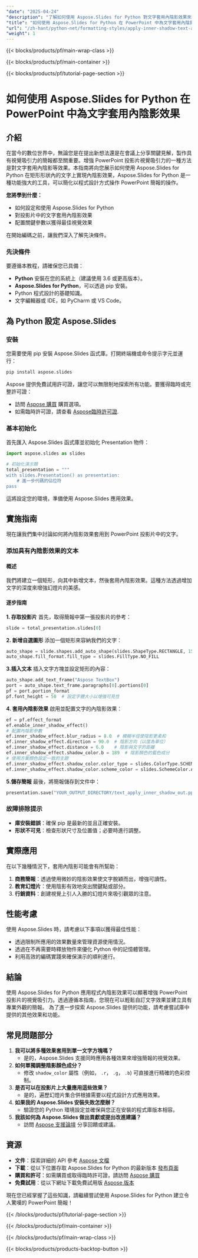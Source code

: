 ```yaml
---
"date": "2025-04-24"
"description": "了解如何使用 Aspose.Slides for Python 對文字套用內陰影效果來增強 PowerPoint 簡報。請遵循本綜合指南以取得逐步說明和最佳實務。"
"title": "如何使用 Aspose.Slides for Python 在 PowerPoint 中為文字套用內陰影效果"
"url": "/zh-hant/python-net/formatting-styles/apply-inner-shadow-text-aspose-slides-python/"
"weight": 1
---
```


{{< blocks/products/pf/main-wrap-class >}}

{{< blocks/products/pf/main-container >}}

{{< blocks/products/pf/tutorial-page-section >}}
# 如何使用 Aspose.Slides for Python 在 PowerPoint 中為文字套用內陰影效果

## 介紹
在當今的數位世界中，無論您是在提出新想法還是在會議上分享關鍵見解，製作具有視覺吸引力的簡報都至關重要。增強 PowerPoint 投影片視覺吸引力的一種方法是對文字套用內陰影等效果。本指南將向您展示如何使用 Aspose.Slides for Python 在矩形形狀內的文字上實現內陰影效果，Aspose.Slides for Python 是一種功能強大的工具，可以簡化以程式設計方式操作 PowerPoint 簡報的操作。

**您將學到什麼：**
- 如何設定和使用 Aspose.Slides for Python
- 對投影片中的文字套用內陰影效果
- 配置關鍵參數以獲得最佳視覺效果

在開始編碼之前，讓我們深入了解先決條件。

### 先決條件
要遵循本教程，請確保您已具備：
- **Python** 安裝在您的系統上（建議使用 3.6 或更高版本）。
- **Aspose.Slides for Python**，可以透過 pip 安裝。
- Python 程式設計的基礎知識。
- 文字編輯器或 IDE，如 PyCharm 或 VS Code。

## 為 Python 設定 Aspose.Slides
### 安裝
您需要使用 pip 安裝 Aspose.Slides 函式庫。打開終端機或命令提示字元並運行：

```bash
pip install aspose.slides
```
Aspose 提供免費試用許可證，讓您可以無限制地探索所有功能。要獲得臨時或完整許可證：
- 訪問 [Aspose 購買](https://purchase.aspose.com/buy) 購買選項。
- 如需臨時許可證，請查看 [Aspose臨時許可證](https://purchase。aspose.com/temporary-license/).

### 基本初始化
首先匯入 Aspose.Slides 函式庫並初始化 Presentation 物件：

```python
import aspose.slides as slides

# 初始化演示類
total_presentation = """
with slides.Presentation() as presentation:
    # 進一步代碼的佔位符
pass
```
這將設定您的環境，準備使用 Aspose.Slides 應用效果。

## 實施指南
現在讓我們集中討論如何將內陰影效果套用到 PowerPoint 投影片中的文字。
### 添加具有內陰影效果的文本
#### 概述
我們將建立一個矩形，向其中新增文本，然後套用內陰影效果。這種方法透過增加文字的深度來增強幻燈片的美感。
#### 逐步指南
**1. 存取投影片**
首先，取得簡報中第一張投影片的參考：

```python
slide = total_presentation.slides[0]
```
**2. 新增自選圖形**
添加一個矩形來容納我們的文字：

```python
auto_shape = slide.shapes.add_auto_shape(slides.ShapeType.RECTANGLE, 150, 75, 400, 300)
auto_shape.fill_format.fill_type = slides.FillType.NO_FILL
```
**3.插入文本**
插入文字方塊並設定矩形的內容：

```python
auto_shape.add_text_frame("Aspose TextBox")
port = auto_shape.text_frame.paragraphs[0].portions[0]
pf = port.portion_format
pf.font_height = 50  # 設定字體大小以增強可見性
```
**4. 套用內陰影效果**
啟用並配置文字的內陰影效果：

```python
ef = pf.effect_format
ef.enable_inner_shadow_effect()
# 配置內陰影參數
ef.inner_shadow_effect.blur_radius = 8.0  # 模糊半徑使陰影更柔和
ef.inner_shadow_effect.direction = 90.0  # 陰影方向（以度為單位）
ef.inner_shadow_effect.distance = 6.0    # 陰影與文字的距離
ef.inner_shadow_effect.shadow_color.b = 189  # 陰影顏色的藍色成分
# 使用方案顏色設定一致的主題
ef.inner_shadow_effect.shadow_color.color_type = slides.ColorType.SCHEME
ef.inner_shadow_effect.shadow_color.scheme_color = slides.SchemeColor.ACCENT1
```
**5.儲存簡報**
最後，將簡報儲存到文件中：

```python
presentation.save("YOUR_OUTPUT_DIRECTORY/text_apply_inner_shadow_out.pptx")
```
### 故障排除提示
- **庫安裝錯誤**：確保 pip 是最新的並且正確安裝。
- **形狀不可見**：檢查形狀尺寸及位置值；必要時進行調整。

## 實際應用
在以下幾種情況下，套用內陰影可能會有所幫助：
1. **商務簡報**：透過使用微妙的陰影效果使文字脫穎而出，增強可讀性。
2. **教育幻燈片**：使用陰影有效地突出關鍵點或部分。
3. **行銷資料**：創建視覺上引人入勝的幻燈片來吸引觀眾的注意。

## 性能考慮
使用 Aspose.Slides 時，請考慮以下事項以獲得最佳性能：
- 透過限制所應用的效果數量來管理資源使用情況。
- 透過在不再需要時釋放物件來優化 Python 中的記憶體管理。
- 利用高效的編碼實踐來確保演示的順利進行。

## 結論
使用 Aspose.Slides for Python 應用程式內陰影效果可以顯著增強 PowerPoint 投影片的視覺吸引力。透過遵循本指南，您現在可以輕鬆自訂文字效果並建立具有專業外觀的簡報。
為了進一步探索 Aspose.Slides 提供的功能，請考慮嘗試庫中提供的其他效果和功能。

## 常見問題部分
1. **我可以將多種效果套用到單一文字方塊嗎？**
   - 是的，Aspose.Slides 支援同時應用各種效果來增強簡報的視覺效果。
2. **如何單獨調整陰影顏色成分？**
   - 修改 `shadow_color` 屬性（例如， `.r`， `.g`， `.b`) 可直接進行精確的色彩控制。
3. **是否可以在投影片上大量應用這些效果？**
   - 是的，遍歷幻燈片集合併根據需要以程式設計方式應用效果。
4. **如果我的 Aspose.Slides 安裝失敗怎麼辦？**
   - 驗證您的 Python 環境設定並確保與您正在安裝的程式庫版本相容。
5. **我該如何為 Aspose.Slides 做出貢獻或提出改進建議？**
   - 訪問 [Aspose 支援論壇](https://forum.aspose.com/c/slides/11) 分享回饋或建議。

## 資源
- **文件**：探索詳細的 API 參考 [Aspose 文檔](https://reference.aspose.com/slides/python-net/)
- **下載**：從以下位置存取 Aspose.Slides for Python 的最新版本 [發布頁面](https://releases.aspose.com/slides/python-net/)
- **購買和許可**：如需購買或取得臨時許可證，請訪問 [Aspose 購買](https://purchase.aspose.com/buy)
- **免費試用**：從以下網址下載免費試用版 [Aspose 版本](https://releases.aspose.com/slides/python-net/)

現在您已經掌握了這些知識，請繼續嘗試使用 Aspose.Slides for Python 建立令人驚嘆的 PowerPoint 簡報！

{{< /blocks/products/pf/tutorial-page-section >}}

{{< /blocks/products/pf/main-container >}}

{{< /blocks/products/pf/main-wrap-class >}}

{{< blocks/products/products-backtop-button >}}